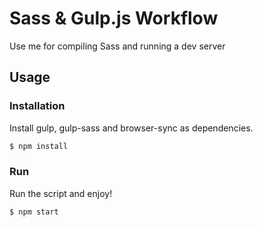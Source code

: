 # Sass & Gulp.js Workflow

Use me for compiling Sass and running a dev server


## Usage


### Installation

Install gulp, gulp-sass and browser-sync as dependencies.

```sh
$ npm install
```

### Run

Run the script and enjoy!

```sh
$ npm start
```